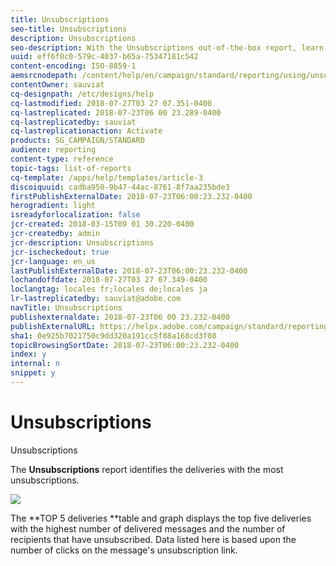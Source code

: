```yaml
---
title: Unsubscriptions
seo-title: Unsubscriptions
description: Unsubscriptions
seo-description: With the Unsubscriptions out-of-the-box report, learn how many times customers unsubscribed to your deliveries.
uuid: eff6f0c0-579c-4037-b65a-75347181c542
content-encoding: ISO-8859-1
aemsrcnodepath: /content/help/en/campaign/standard/reporting/using/unsubscriptions
contentOwner: sauviat
cq-designpath: /etc/designs/help
cq-lastmodified: 2018-07-27T03 27 07.351-0400
cq-lastreplicated: 2018-07-23T06 00 23.289-0400
cq-lastreplicatedby: sauviat
cq-lastreplicationaction: Activate
products: SG_CAMPAIGN/STANDARD
audience: reporting
content-type: reference
topic-tags: list-of-reports
cq-template: /apps/help/templates/article-3
discoiquuid: cadba950-9b47-44ac-8761-8f7aa235bde3
firstPublishExternalDate: 2018-07-23T06:00:23.232-0400
herogradient: light
isreadyforlocalization: false
jcr-created: 2018-03-15T09 01 30.220-0400
jcr-createdby: admin
jcr-description: Unsubscriptions
jcr-ischeckedout: true
jcr-language: en_us
lastPublishExternalDate: 2018-07-23T06:00:23.232-0400
lochandoffdate: 2018-07-27T03 27 07.349-0400
loclangtag: locales fr;locales de;locales ja
lr-lastreplicatedby: sauviat@adobe.com
navTitle: Unsubscriptions
publishexternaldate: 2018-07-23T06 00 23.232-0400
publishExternalURL: https://helpx.adobe.com/campaign/standard/reporting/using/unsubscriptions.html
sha1: 0e925b7021750c9dd320a191cc5f88a168cd3f08
topicBrowsingSortDate: 2018-07-23T06:00:23.232-0400
index: y
internal: n
snippet: y
---
```


# Unsubscriptions

Unsubscriptions

The **Unsubscriptions** report identifies the deliveries with the most unsubscriptions.

![](assets/delivery_reports_unsub.png)

The **TOP 5 deliveries **table and graph displays the top five deliveries with the highest number of delivered messages and the number of recipients that have unsubscribed. Data listed here is based upon the number of clicks on the message's unsubscription link.

